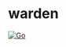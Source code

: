 # warden

[![Go](https://github.com/NekoFluff/warden/actions/workflows/build.yml/badge.svg)](https://github.com/NekoFluff/warden/actions/workflows/build.yml)
